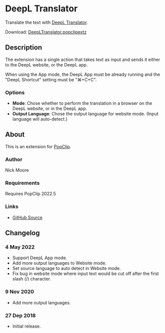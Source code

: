 # DeepL Translator

Translate the text with [DeepL Translator](https://www.deepl.com/translator).

Download: [DeepLTranslator.popclipextz](https://github.com/pilotmoon/PopClip-Extensions/raw/master/extensions/DeepLTranslator.popclipextz)

## Description

The extension has a single action that takes text as input and sends it either to the DeepL website, or the DeepL app.

When using the App mode, the DeepL App must be already running and the "DeepL Shortcut" setting must be "⌘+C+C".

### Options

* **Mode**: Chose whether to perform the translation in a browser on the DeepL website, or in the DeepL app.
* **Output Language**: Chose the output language for website mode. (Input language will auto-detect.)

## About

This is an extension for [PopClip](https://pilotmoon.com/popclip/).

### Author

Nick Moore

### Requirements

Requires PopClip 2022.5

### Links

<!-- * [Forum Page](#) -->
* [GitHub Source](https://github.com/pilotmoon/PopClip-Extensions/tree/master/source/DeepLTranslator.popclipext)
  
## Changelog

### 4 May 2022

* Support DeepL App mode.
* Add more output languages to Website mode.
* Set source language to auto detect in Website mode.
* Fix bug in website mode where input text would be cut off after the first slash (/) character.

### 9 Nov 2020

* Add more output languages.

### 27 Dep 2018

* Initial release.
